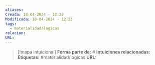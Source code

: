 ```yaml
---
aliases: 
Creada: 18-04-2024 - 12:22
Modificada: 18-04-2024 - 12:23
tags:
  - materialidad/logicas
relacion: 
URL:
---
```


> [!mapa intuicional]
> **Forma parte de:** #
> **Intuiciones relacionadas:** 
> **Etiquetas:** #materialidad/logicas 
> **URL:** 

